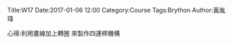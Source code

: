 Title:W17
Date:2017-01-06 12:00
Category:Course
Tags:Brython
Author:黃胤瑋


心得:利用畫線加上轉圈 來製作四連桿機構

<!-- 導入 Brython 標準程式庫 -->
<script type="text/javascript" src="https://cdn.rawgit.com/brython-dev/brython/master/www/src/brython_dist.js">
</script>
 
<!-- 啟動 Brython -->
<script>
window.onload=function(){
brython(1);
}
</script>
 
<!-- 以下可以執行  Brython 程式 -->
<canvas id="onebar" width="1000" height="1000"></canvas>
<script type="text/python3">
from browser import document
from browser import window
from browser import timer
import math
canvas = document["onebar"]
ctx = canvas.getContext("2d")

width = canvas.width
height = canvas.height


 
# 畫圓函式
def circle(x,y,r):
    ctx.beginPath()
    ctx.arc(x, y, r, 0, math.pi*2, True)
    ctx.fill()
    ctx.closePath()
def circle(x8,y8,r):
    ctx.beginPath()
    ctx.arc(x8, y8, r, 0, math.pi*2, True)
    ctx.fill()
    ctx.closePath()
    
def line(x1, y1, x2, y2):
    # 以下可以利用 ctx 物件進行畫圖
    # 先畫一條直線
    ctx.beginPath()
    # 設定線的寬度為 1 個單位
    ctx.lineWidth = 1
    # 將畫筆移動到 (200, 200) 座標點
    ctx.moveTo(x1, y1)
    # 然後畫直線到 (200, 300) 座標點
    ctx.lineTo(x2, y2)
    # 設定顏色為藍色, 也可以使用 "rgb(0, 0, 255)" 字串設定顏色值
    ctx.strokeStyle = "blue"
    # 實際執行畫線
    ctx.stroke()
    ctx.closePath()
      
line(200, 200, 200, 300)
circle(200, 200, 5)    
x1 = 200
y1 = 300
x8 = 400
y8 = 300
r = 100
deg = math.pi/180

theta = 0

def animate():
    global theta
    ctx.clearRect(0, 0, width, height)
    x2 = x1 + 50*math.cos(10*theta*deg)
    y2 = y1 + 50*math.sin(10*theta*deg)
    line(x1, y1, x2, y2)
     # 再加一條小線段
    x3 = x2 + 50*math.sin(5*theta*deg) 
    y3 = y2 + 50*math.sin(5*theta*deg)
    line(x2, y2, x3, y3)
    x4 = x3 
    y4 = y3 
    line(x3, y3, x8, y8)
  
    x4 = x8 
    y4 = y8 
    line(x4, y4, x8, y8)
    
    circle(x1, y1, 5)
    circle(x8, y8, 5)
    theta += 1
    
    
def line(x6, y6, x7, y7):
    # 以下可以利用 ctx 物件進行畫圖
    # 先畫一條直線
    ctx.beginPath()
    # 設定線的寬度為 1 個單位
    ctx.lineWidth = 1
    # 將畫筆移動到 (400, 400) 座標點
    ctx.moveTo(x6, y6)
    # 然後畫直線到 (400, 300) 座標點
    ctx.lineTo(x7, y7)
    # 設定顏色為藍色, 也可以使用 "rgb(0, 0, 255)" 字串設定顏色值
    ctx.strokeStyle = "blue"
    # 實際執行畫線
    ctx.stroke()
    ctx.closePath()
    
    
timer.set_interval(animate, 50)

'''
for i in range(36):
    theta = i *10
    x2 = x1 + r*math.cos(theta*deg)
    y2 = y1 + r*math.sin(theta*deg)
    line(x1, y1, x2, y2)
'''


</script>

